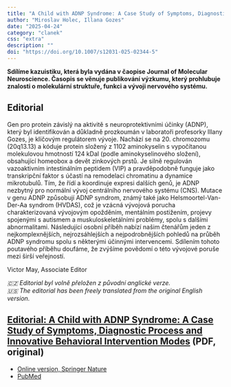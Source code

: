 ```yaml
---
title: "A Child with ADNP Syndrome: A Case Study of Symptoms, Diagnostic Process and Innovative Behavioral Intervention Modes"
author: "Miroslav Holec, Illana Gozes"
date: "2025-04-24"
category: "clanek"
css: "extra"
description: ""
doi: "https://doi.org/10.1007/s12031-025-02344-5"
---
```


**Sdílíme kazuistiku, která byla vydána v čaopise Journal of Molecular Neuroscience. Časopis se věnuje publikování výzkumu, který prohlubuje znalosti o molekulární struktuře, funkci a vývoji nervového systému.**

## Editorial

Gen pro protein závislý na aktivitě s neuroprotektivními účinky (ADNP), který byl identifikován a důkladně prozkoumán v laboratoři profesorky Illany Gozes, je klíčovým regulátorem vývoje. Nachází se na 20. chromozomu (20q13.13) a kóduje protein složený z 1102 aminokyselin s vypočítanou molekulovou hmotností 124 kDal (podle aminokyselinového složení), obsahující homeobox a devět zinkových prstů. Je silně regulován vazoaktivním intestinálním peptidem (VIP) a pravděpodobně funguje jako transkripční faktor s účastí na remodelaci chromatinu a dynamice mikrotubulů. Tím, že řídí a koordinuje expresi dalších genů, je ADNP nezbytný pro normální vývoj centrálního nervového systému (CNS). Mutace v genu ADNP způsobují ADNP syndrom, známý také jako Helsmoortel-Van-Der-Aa syndrom (HVDAS), což je vzácná vývojová porucha charakterizovaná vývojovým opožděním, mentálním postižením, projevy spojenými s autismem a muskuloskeletálními problémy, spolu s dalšími abnormalitami. Následující osobní příběh nabízí našim čtenářům jeden z nejkomplexnějších, nejrozsáhlejších a nejpodrobnějších pohledů na průběh ADNP syndromu spolu s některými účinnými intervencemi. Sdílením tohoto poutavého příběhu doufáme, že zvýšíme povědomí o této vývojové poruše mezi širší veřejností.

Victor May, Associate Editor

*🇨🇿 Editorial byl volně přeložen z původní anglické verze.*     
*🇺🇸 The editorial has been freely translated from the original English version.* 



## [Editorial: A Child with ADNP Syndrome: A Case Study of Symptoms, Diagnostic Process and Innovative Behavioral Intervention Modes](https://link.springer.com/content/pdf/10.1007/s12031-025-02344-5.pdf) (PDF, original)

- [Online version, Springer Nature](https://link.springer.com/article/10.1007/s12031-025-02344-5)
- [PubMed](https://pubmed.ncbi.nlm.nih.gov/40272624)